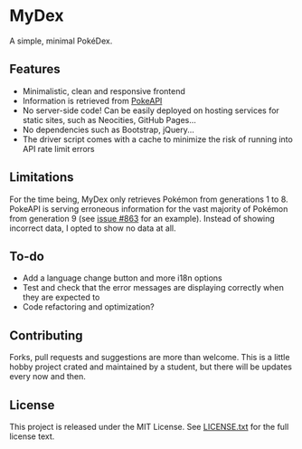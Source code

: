 # MyDex

A simple, minimal PokéDex.

## Features

- Minimalistic, clean and responsive frontend
- Information is retrieved from [PokeAPI](https://pokeapi.co/)
- No server-side code! Can be easily deployed on hosting services for static sites, such as Neocities, GitHub Pages...
- No dependencies such as Bootstrap, jQuery...
- The driver script comes with a cache to minimize the risk of running into API rate limit errors

## Limitations

For the time being, MyDex only retrieves Pokémon from generations 1 to 8. PokeAPI is serving erroneous information for the vast majority of Pokémon from generation 9 (see [issue \#863](https://github.com/PokeAPI/pokeapi/issues/863) for an example). Instead of showing incorrect data, I opted to show no data at all.

## To-do

- Add a language change button and more i18n options
- Test and check that the error messages are displaying correctly when they are expected to
- Code refactoring and optimization?

## Contributing

Forks, pull requests and suggestions are more than welcome. This is a little hobby project crated and maintained by a student, but there will be updates every now and then.

## License

This project is released under the MIT License. See [LICENSE.txt](./LICENSE.txt) for the full license text.
